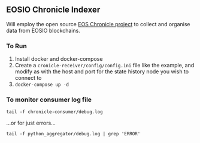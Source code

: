## EOSIO Chronicle Indexer

Will employ the open source [EOS Chronicle project](https://github.com/EOSChronicleProject/eos-chronicle) to collect and organise data from EOSIO blockchains.

### To Run

1) Install docker and docker-compose
2) Create a `cronicle-receiver/config/config.ini` file like the example, and modify as with the host and port for the state history node you wish to connect to
3) `docker-compose up -d`

### To monitor consumer log file
`tail -f chronicle-consumer/debug.log`

...or for just errors...

`tail -f python_aggregator/debug.log | grep 'ERROR'`

